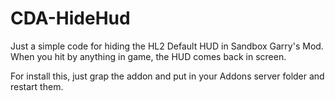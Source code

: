 # CDA-HideHud
Just a simple code for hiding the HL2 Default HUD in Sandbox Garry's Mod. When you hit by anything in game, the HUD comes back in screen.

For install this, just grap the addon and put in your Addons server folder and restart them.
